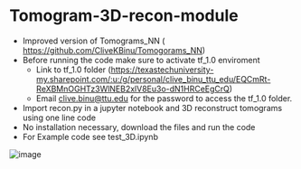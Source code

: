 # Tomogram-3D-recon-module
- Improved version of Tomograms_NN ( https://github.com/CliveKBinu/Tomogorams_NN)
- Before running the code make sure to activate tf_1.0 enviroment
  - Link to  tf_1.0 folder (https://texastechuniversity-my.sharepoint.com/:u:/g/personal/clive_binu_ttu_edu/EQCmRt-ReXBMnOGHTz3WlNEB2xlV8Eu3o-dN1HRCeEgCrQ)
  - Email clive.binu@ttu.edu for the password to access the tf_1.0 folder.
- Import recon.py in a jupyter notebook and 3D reconstruct tomograms using one line code
- No installation necessary, download the files and run the code
- For Example code see test_3D.ipynb

![image](https://user-images.githubusercontent.com/63173077/155897970-71a956e4-edf8-4251-af3d-e35c13de79de.png)

